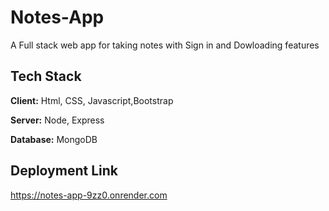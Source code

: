 
# Notes-App

A Full stack web app for taking notes with Sign in and Dowloading features


## Tech Stack

**Client:** Html, CSS, Javascript,Bootstrap

**Server:** Node, Express

**Database:** MongoDB


## Deployment Link
https://notes-app-9zz0.onrender.com
